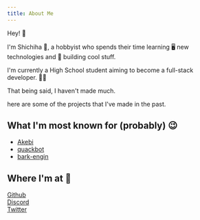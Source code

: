 ```yaml
---
title: About Me
---
```


Hey! 👋

I'm Shichiha 🐝, a hobbyist who spends their time learning 🖥️ new technologies and 🎈 building cool stuff. 

I'm currently a High School student aiming to become a full-stack developer. 🧑‍💻

That being said, I haven't made much.

here are some of the projects that I've made in the past.

## What I'm most known for (probably) 😉
- [Akebi](https://github.com/Akebi-Group/Akebi-GC)
- [quackbot](https://github.com/Shichiha/quackbot)
- [bark-engin](https://github.com/Shichiha/bark-engin)

## Where I'm at 👀
[Github](https://github.com/Shichiha)  
[Discord](https://discord.com/users/703461363573456928)  
[Twitter](https://twitter.com/00sh_chiha)  
